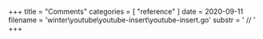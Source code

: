 +++
title = "Comments"
categories = [ "reference" ]
date = 2020-09-11
filename = 'winter\youtube\youtube-insert\youtube-insert.go'
substr = ' // '
+++
